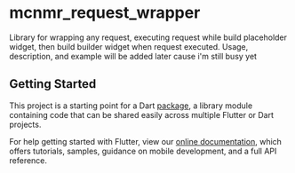 # mcnmr_request_wrapper

Library for wrapping any request, executing request while build placeholder widget, then build builder widget when request executed. Usage, description, and example will be added later cause i'm still busy yet

## Getting Started

This project is a starting point for a Dart
[package](https://flutter.dev/developing-packages/),
a library module containing code that can be shared easily across
multiple Flutter or Dart projects.

For help getting started with Flutter, view our 
[online documentation](https://flutter.dev/docs), which offers tutorials, 
samples, guidance on mobile development, and a full API reference.
